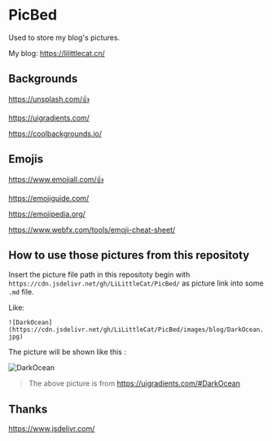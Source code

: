 # PicBed

Used to store my blog's pictures.

My blog: https://lilittlecat.cn/

## Backgrounds

https://unsplash.com/👍

https://uigradients.com/

https://coolbackgrounds.io/

## Emojis
https://www.emojiall.com/👍

https://emojiguide.com/

https://emojipedia.org/

https://www.webfx.com/tools/emoji-cheat-sheet/

## How to use those pictures from this repositoty

Insert the picture file path in this repositoty begin with `https://cdn.jsdelivr.net/gh/LiLittleCat/PicBed/` as picture link into some `.md` file.

Like:

`![DarkOcean](https://cdn.jsdelivr.net/gh/LiLittleCat/PicBed/images/blog/DarkOcean.jpg)`

The picture will be shown like this :

![DarkOcean](https://cdn.jsdelivr.net/gh/LiLittleCat/PicBed/images/blog/DarkOcean.jpg)

> The above picture is from https://uigradients.com/#DarkOcean


## Thanks
https://www.jsdelivr.com/